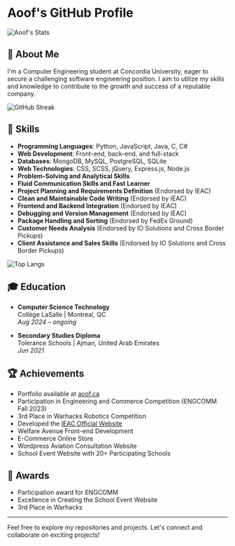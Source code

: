 # Aoof's GitHub Profile

![Aoof's Stats](https://github-readme-stats.vercel.app/api?username=aoof&show_icons=true)

## 👋 About Me
I'm a Computer Engineering student at Concordia University, eager to secure a challenging software engineering position. I aim to utilize my skills and knowledge to contribute to the growth and success of a reputable company.

![GitHub Streak](https://streak-stats.demolab.com/?user=aoof&theme=radical)

## 🚀 Skills
- **Programming Languages**: Python, JavaScript, Java, C, C#
- **Web Development**: Front-end, back-end, and full-stack
- **Databases**: MongoDB, MySQL, PostgreSQL, SQLite
- **Web Technologies**: CSS, SCSS, jQuery, Express.js, Node.js
- **Problem-Solving and Analytical Skills**
- **Fluid Communication Skills and Fast Learner**
- **Project Planning and Requirements Definition** (Endorsed by IEAC)
- **Clean and Maintainable Code Writing** (Endorsed by IEAC)
- **Frontend and Backend Integration** (Endorsed by IEAC)
- **Debugging and Version Management** (Endorsed by IEAC)
- **Package Handling and Sorting** (Endorsed by FedEx Ground)
- **Customer Needs Analysis** (Endorsed by IO Solutions and Cross Border Pickups)
- **Client Assistance and Sales Skills** (Endorsed by IO Solutions and Cross Border Pickups)

![Top Langs](https://github-readme-stats.vercel.app/api/top-langs/?username=aoof&layout=compact&theme=radical)

## 🎓 Education
- **Computer Science Technology**  
  Collège LaSalle | Montreal, QC  
  *Aug 2024 – ongoing*

- **Secondary Studies Diploma**  
  Tolerance Schools | Ajman, United Arab Emirates  
  *Jun 2021*

## 🏆 Achievements
- Portfolio available at [aoof.ca](https://aoof.ca)
- Participation in Engineering and Commerce Competition (ENGCOMM Fall 2023)
- 3rd Place in Warhacks Robotics Competition
- Developed the [IEAC Official Website](https://ieac.ca)
- Welfare Avenue Front-end Development
- E-Commerce Online Store
- Wordpress Aviation Consultation Website
- School Event Website with 20+ Participating Schools

## 🥇 Awards
- Participation award for ENGCOMM
- Excellence in Creating the School Event Website
- 3rd Place in Warhacks

---

Feel free to explore my repositories and projects. Let's connect and collaborate on exciting projects!
